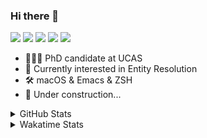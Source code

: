 ### Hi there 👋

[![](https://img.shields.io/badge/-Email-325180?logo=maildotru&logoColor=white&style=flat-square)](mailto:hi@wang.tianshu.me)
[![](https://img.shields.io/badge/-GitHub-black?logo=GitHub&style=flat-square)](https://github.com/tshu-w)
[![](https://img.shields.io/badge/-Telegram-26a5e4?labelColor=fafafa&logo=telegram&style=flat-square)](https://t.me/tshu_w) 
[![](https://img.shields.io/badge/-Twitter-1da1f2?logo=Twitter&logoColor=white&style=flat-square)](https://twitter.com/tshu_w)
[![](https://komarev.com/ghpvc/?username=tshu-w&color=blueviolet&style=flat-square)]()



- 🧑🏻‍🎓 PhD candidate at UCAS
- 🔭 Currently interested in Entity Resolution
- 🛠 macOS & Emacs & ZSH
- 🚧 Under construction...

<details>

<summary>GitHub Stats</summary>

![Tianshu's GitHub stats](https://github-readme-stats.vercel.app/api?username=tshu-w&show_icons=true&theme=buefy&count_private=true)
  
</details>


<details>
  <summary>Wakatime Stats</summary>

  Currently, files accessed by tramp cannot be tracked by wakatime, see https://github.com/wakatime/wakatime-mode/issues/27
  <br>
  
<!--START_SECTION:waka-->
**I'm an Early 🐤** 

```text
🌞 Morning    60 commits     █████░░░░░░░░░░░░░░░░░░░░   22.06% 
🌆 Daytime    138 commits    ████████████░░░░░░░░░░░░░   50.74% 
🌃 Evening    70 commits     ██████░░░░░░░░░░░░░░░░░░░   25.74% 
🌙 Night      4 commits      ░░░░░░░░░░░░░░░░░░░░░░░░░   1.47%

```
📅 **I'm Most Productive on Monday** 

```text
Monday       62 commits     █████░░░░░░░░░░░░░░░░░░░░   22.79% 
Tuesday      47 commits     ████░░░░░░░░░░░░░░░░░░░░░   17.28% 
Wednesday    20 commits     █░░░░░░░░░░░░░░░░░░░░░░░░   7.35% 
Thursday     29 commits     ██░░░░░░░░░░░░░░░░░░░░░░░   10.66% 
Friday       47 commits     ████░░░░░░░░░░░░░░░░░░░░░   17.28% 
Saturday     49 commits     ████░░░░░░░░░░░░░░░░░░░░░   18.01% 
Sunday       18 commits     █░░░░░░░░░░░░░░░░░░░░░░░░   6.62%

```


📊 **This Week I Spent My Time On** 

```text
💬 Programming Languages: 
sh                       33 hrs 36 mins      ██████████████████░░░░░░░   74.43% 
Org                      4 hrs 5 mins        ██░░░░░░░░░░░░░░░░░░░░░░░   9.07% 
Python                   3 hrs 19 mins       █░░░░░░░░░░░░░░░░░░░░░░░░   7.36% 
Emacs Lisp               2 hrs 49 mins       █░░░░░░░░░░░░░░░░░░░░░░░░   6.24% 
Other                    1 hr 17 mins        ░░░░░░░░░░░░░░░░░░░░░░░░░   2.85%

🔥 Editors: 
Zsh                      33 hrs 36 mins      ██████████████████░░░░░░░   74.43% 
Emacs                    11 hrs 32 mins      ██████░░░░░░░░░░░░░░░░░░░   25.55% 
Unknown Editor           0 secs              ░░░░░░░░░░░░░░░░░░░░░░░░░   0.02%

🐱‍💻 Projects: 
lightning-template       24 hrs 2 mins       █████████████░░░░░░░░░░░░   53.25% 
Terminal                 12 hrs 25 mins      ███████░░░░░░░░░░░░░░░░░░   27.51% 
Unknown Project          5 hrs 8 mins        ██░░░░░░░░░░░░░░░░░░░░░░░   11.38% 
emacs                    2 hrs 31 mins       █░░░░░░░░░░░░░░░░░░░░░░░░   5.59% 
dotfiles                 30 mins             ░░░░░░░░░░░░░░░░░░░░░░░░░   1.12%

💻 Operating System: 
Mac                      25 hrs 17 mins      ██████████████░░░░░░░░░░░   56.02% 
Linux                    19 hrs 51 mins      ███████████░░░░░░░░░░░░░░   43.98%

```

**I Mostly Code in Python** 

```text
Python                   8 repos             ██████████░░░░░░░░░░░░░░░   40.0% 
HTML                     2 repos             ██░░░░░░░░░░░░░░░░░░░░░░░   10.0% 
Emacs Lisp               2 repos             ██░░░░░░░░░░░░░░░░░░░░░░░   10.0% 
JavaScript               2 repos             ██░░░░░░░░░░░░░░░░░░░░░░░   10.0% 
TeX                      2 repos             ██░░░░░░░░░░░░░░░░░░░░░░░   10.0%

```



 Last Updated on 26/02/2022 08:06:44 UTC
<!--END_SECTION:waka-->
</details>
